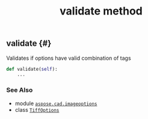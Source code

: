 ﻿---
title: validate method
second_title: Aspose.CAD for Python via .NET API References
description: 
type: docs
weight: 80
url: /python-net/aspose.cad.imageoptions/tiffoptions/validate/
is_root: false
---

## validate {#}

Validates if options have valid combination of tags



```python
def validate(self):
    ...
```





### See Also
* module [`aspose.cad.imageoptions`](../../)
* class [`TiffOptions`](/cad/python-net/aspose.cad.imageoptions/tiffoptions)
